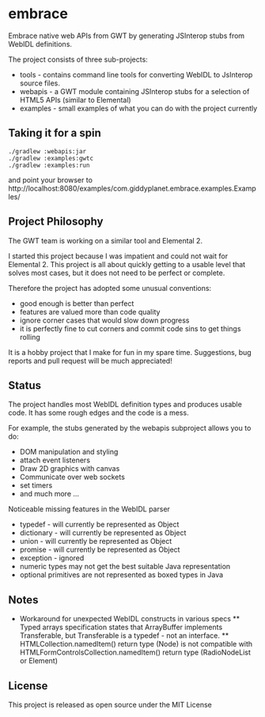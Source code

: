 # embrace
Embrace native web APIs from GWT by generating JSInterop stubs from WebIDL definitions.

The project consists of three sub-projects:

* tools - contains command line tools for converting WebIDL to JsInterop source files.
* webapis - a GWT module containing JSInterop stubs for a selection of HTML5 APIs (similar to Elemental)
* examples - small examples of what you can do with the project currently

## Taking it for a spin

```
./gradlew :webapis:jar
./gradlew :examples:gwtc
./gradlew :examples:run
```

and point your browser to http://localhost:8080/examples/com.giddyplanet.embrace.examples.Examples/

## Project Philosophy

The GWT team is working on a similar tool and Elemental 2. 

I started this project because I was impatient and could not wait for Elemental 2.
This project is all about quickly getting to a usable level that solves most cases,
but it does not need to be perfect or complete.

Therefore the project has adopted some unusual conventions:

* good enough is better than perfect
* features are valued more than code quality
* ignore corner cases that would slow down progress
* it is perfectly fine to cut corners and commit code sins to get things rolling

It is a hobby project that I make for fun in my spare time. Suggestions, bug reports and pull request
will be much appreciated!

## Status

The project handles most WebIDL definition types and produces usable code. It has some rough edges 
and the code is a mess. 

For example, the stubs generated by the webapis subproject allows you to do:
* DOM manipulation and styling
* attach event listeners
* Draw 2D graphics with canvas
* Communicate over web sockets
* set timers
* and much more ...

Noticeable missing features in the WebIDL parser

* typedef - will currently be represented as Object
* dictionary - will currently be represented as Object
* union - will currently be represented as Object
* promise - will currently be represented as Object
* exception - ignored
* numeric types may not get the best suitable Java representation
* optional primitives are not represented as boxed types in Java

## Notes

* Workaround for unexpected WebIDL constructs in various specs
** Typed arrays specification states that ArrayBuffer implements Transferable, but Transferable is a typedef - not an interface. 
** HTMLCollection.namedItem() return type (Node) is not compatible with HTMLFormControlsCollection.namedItem() return type (RadioNodeList or Element)

## License

This project is released as open source under the MIT License

